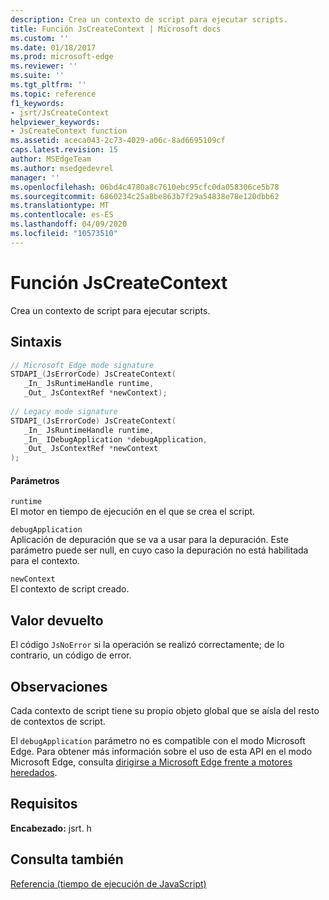 ```yaml
---
description: Crea un contexto de script para ejecutar scripts.
title: Función JsCreateContext | Microsoft docs
ms.custom: ''
ms.date: 01/18/2017
ms.prod: microsoft-edge
ms.reviewer: ''
ms.suite: ''
ms.tgt_pltfrm: ''
ms.topic: reference
f1_keywords:
- jsrt/JsCreateContext
helpviewer_keywords:
- JsCreateContext function
ms.assetid: aceca043-2c73-4029-a06c-8ad6695109cf
caps.latest.revision: 15
author: MSEdgeTeam
ms.author: msedgedevrel
manager: ''
ms.openlocfilehash: 06bd4c4780a8c7610ebc95cfc0da058306ce5b78
ms.sourcegitcommit: 6860234c25a8be863b7f29a54838e78e120dbb62
ms.translationtype: MT
ms.contentlocale: es-ES
ms.lasthandoff: 04/09/2020
ms.locfileid: "10573510"
---
```

# Función JsCreateContext
Crea un contexto de script para ejecutar scripts.  
  
## Sintaxis  
  
```cpp  
// Microsoft Edge mode signature  
STDAPI_(JsErrorCode) JsCreateContext(  
   _In_ JsRuntimeHandle runtime,  
   _Out_ JsContextRef *newContext);  
  
// Legacy mode signature  
STDAPI_(JsErrorCode) JsCreateContext(  
   _In_ JsRuntimeHandle runtime,  
   _In_ IDebugApplication *debugApplication,  
   _Out_ JsContextRef *newContext  
);  
```  
  
#### Parámetros  
 `runtime`  
 El motor en tiempo de ejecución en el que se crea el script.  
  
 `debugApplication`  
 Aplicación de depuración que se va a usar para la depuración. Este parámetro puede ser null, en cuyo caso la depuración no está habilitada para el contexto.  
  
 `newContext`  
 El contexto de script creado.  
  
## Valor devuelto  
 El código `JsNoError` si la operación se realizó correctamente; de lo contrario, un código de error.  
  
## Observaciones  
 Cada contexto de script tiene su propio objeto global que se aísla del resto de contextos de script.  
  
 El `debugApplication` parámetro no es compatible con el modo Microsoft Edge. Para obtener más información sobre el uso de esta API en el modo Microsoft Edge, consulta [dirigirse a Microsoft Edge frente a motores heredados](../chakra-hosting/targeting-edge-vs-legacy-engines-in-jsrt-apis.md).  
  
## Requisitos  
 **Encabezado:** jsrt. h  
  
## Consulta también  
 [Referencia (tiempo de ejecución de JavaScript)](../chakra-hosting/reference-javascript-runtime.md)